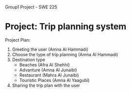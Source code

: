 Group1 Project - SWE 225
# Project: Trip planning system

Project Plan:
1. Greeting the user (Amna Al Hammadi)
2. Choose the type of trip planning (Amna Al Hammadi)
3. Destination type
   - Beaches (Afra Al Shehhi)
   - Advanture (Amna Al Junaibi)
   - Restaurant (Mahra Al Junaibi)
   - Touristic Places (Amna Al Yaagubi)
4. Sharing the trip plan with the user
